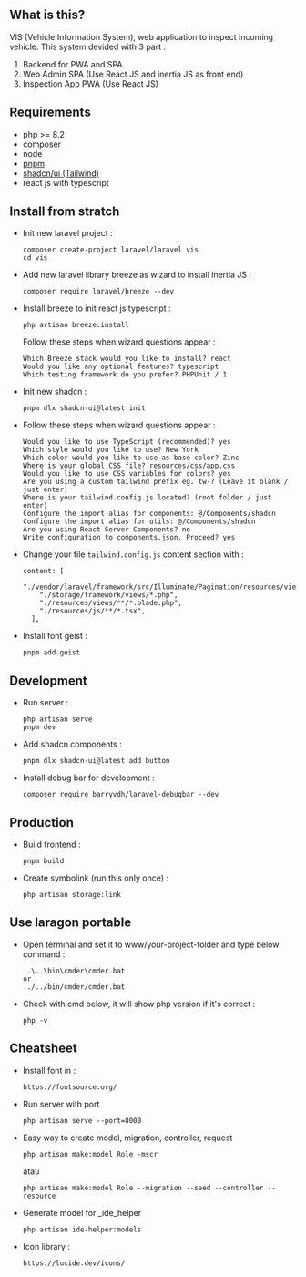 ## What is this?

VIS (Vehicle Information System), web application to inspect incoming vehicle. This system devided with 3 part :

1. Backend for PWA and SPA.
2. Web Admin SPA (Use React JS and inertia JS as front end)
3. Inspection App PWA (Use React JS)

## Requirements

-   php >= 8.2
-   composer
-   node
-   [pnpm](https://pnpm.io/)
-   [shadcn/ui (Tailwind)](https://ui.shadcn.com/docs)
-   react js with typescript

## Install from stratch

-   Init new laravel project :

    ```
    composer create-project laravel/laravel vis
    cd vis
    ```

-   Add new laravel library breeze as wizard to install inertia JS :

    ```
    composer require laravel/breeze --dev
    ```

-   Install breeze to init react js typescript :

    ```
    php artisan breeze:install
    ```

    Follow these steps when wizard questions appear :

    ```
    Which Breeze stack would you like to install? react
    Would you like any optional features? typescript
    Which testing framework do you prefer? PHPUnit / 1
    ```

-   Init new shadcn :

    ```
    pnpm dlx shadcn-ui@latest init
    ```

-   Follow these steps when wizard questions appear :

    ```
    Would you like to use TypeScript (recommended)? yes
    Which style would you like to use? New York
    Which color would you like to use as base color? Zinc
    Where is your global CSS file? resources/css/app.css
    Would you like to use CSS variables for colors? yes
    Are you using a custom tailwind prefix eg. tw-? (Leave it blank / just enter)
    Where is your tailwind.config.js located? (root folder / just enter)
    Configure the import alias for components: @/Components/shadcn
    Configure the import alias for utils: @/Components/shadcn
    Are you using React Server Components? no
    Write configuration to components.json. Proceed? yes
    ```

-   Change your file `tailwind.config.js` content section with :

    ```
    content: [
        "./vendor/laravel/framework/src/Illuminate/Pagination/resources/views/*.blade.php",
        "./storage/framework/views/*.php",
        "./resources/views/**/*.blade.php",
        "./resources/js/**/*.tsx",
      ],
    ```

-   Install font geist :

    `pnpm add geist`

## Development

-   Run server :

    ```
    php artisan serve
    pnpm dev
    ```

-   Add shadcn components :

    ```
    pnpm dlx shadcn-ui@latest add button
    ```

-   Install debug bar for development :

    ```
    composer require barryvdh/laravel-debugbar --dev
    ```

## Production

-   Build frontend :

    `pnpm build`

-   Create symbolink (run this only once) :

    `php artisan storage:link`

## Use laragon portable

-   Open terminal and set it to www/your-project-folder and type below command :

    ```
    ..\..\bin\cmder\cmder.bat
    or
    ../../bin/cmder/cmder.bat
    ```

-   Check with cmd below, it will show php version if it's correct :

    `php -v`

## Cheatsheet

-   Install font in :

    `https://fontsource.org/`

-   Run server with port

    `php artisan serve --port=8000`

-   Easy way to create model, migration, controller, request

    `php artisan make:model Role -mscr`

    atau

    `php artisan make:model Role --migration --seed --controller --resource`

-   Generate model for \_ide_helper

    `php artisan ide-helper:models`

-   Icon library :

    `https://lucide.dev/icons/`

